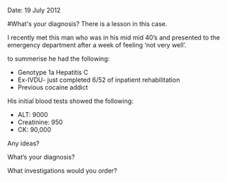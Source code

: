 Date: 19 July 2012

#What's your diagnosis? There is a lesson in this case.

I recently met this man who was in his mid mid 40’s and presented to the emergency department after a week of feeling ‘not very well’.

to summerise he had the following: 

- Genotype 1a Hepatitis C
- Ex-IVDU- just completed 6/52 of inpatient rehabilitation
- Previous cocaine addict

His initial blood tests showed the following:

- ALT: 9000
- Creatinine: 950
- CK: 90,000

Any ideas? 

What’s your diagnosis?

What investigations would you order?